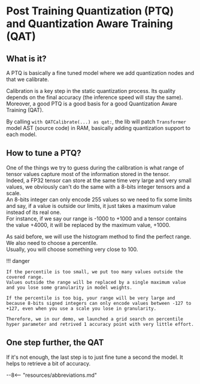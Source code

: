# Post Training Quantization (PTQ) and Quantization Aware Training (QAT)

## What is it?

A PTQ is basically a fine tuned model where we add quantization nodes and that we calibrate.

Calibration is a key step in the static quantization process. Its quality depends on the final accuracy (the inference speed will stay the same).  
Moreover, a good PTQ is a good basis for a good Quantization Aware Training (QAT).

By calling `with QATCalibrate(...) as qat:`, the lib will patch `Transformer` model AST (source code) in RAM, basically adding quantization support to each model.

## How to tune a PTQ?

One of the things we try to guess during the calibration is what range of tensor values capture most of the information stored in the tensor.  
Indeed, a FP32 tensor can store at the same time very large and very small values, we obviously can't do the same with a 8-bits integer tensors and a scale.  
An 8-bits integer can only encode 255 values so we need to fix some limits and say, if a value is outside our limits, it just takes a maximum value instead of its real one.  
For instance, if we say our range is -1000 to +1000 and a tensor contains the value +4000, it will be replaced by the maximum value, +1000.

As said before, we will use the histogram method to find the perfect range. We also need to choose a percentile.  
Usually, you will choose something very close to 100.

!!! danger

    If the percentile is too small, we put too many values outside the covered range.  
    Values outside the range will be replaced by a single maximum value and you lose some granularity in model weights.
    
    If the percentile is too big, your range will be very large and because 8-bits signed integers can only encode values between -127 to +127, even when you use a scale you lose in granularity.

    Therefore, we in our demo, we launched a grid search on percentile hyper parameter and retrived 1 accuracy point with very little effort.

## One step further, the QAT

If it's not enough, the last step is to just fine tune a second the model. It helps to retrieve a bit of accuracy.

--8<-- "resources/abbreviations.md"